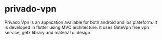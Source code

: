 # privado-vpn
Privado Vpn is an application available for both android and ios plateform. It is developed in flutter using MVC architecture. It uses GateVpn free vpn service, getx library and material ui design.

